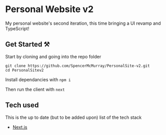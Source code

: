 # Personal Website v2

My personal website's second iteration, this time bringing a UI revamp and TypeScript!

## Get Started ⚒

Start by cloning and going into the repo folder

```
git clone https://github.com/SpencerMcMurray/PersonalSite-v2.git
cd PersonalSitev2
```

Install dependancies with `npm i`

Then run the client with `next`

## Tech used

This is the up to date (but to be added upon) list of the tech stack

- [Next.js](https://github.com/zeit/next.js)
